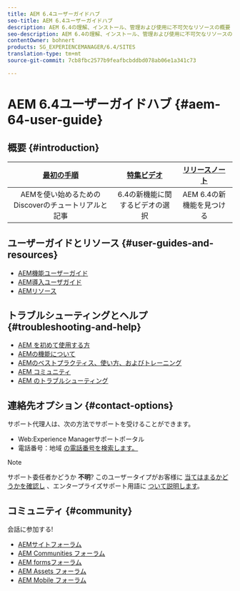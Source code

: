 ```yaml
---
title: AEM 6.4ユーザーガイドハブ
seo-title: AEM 6.4ユーザーガイドハブ
description: AEM 6.4の理解、インストール、管理および使用に不可欠なリソースの概要
seo-description: AEM 6.4の理解、インストール、管理および使用に不可欠なリソースの概要
contentOwner: bohnert
products: SG_EXPERIENCEMANAGER/6.4/SITES
translation-type: tm+mt
source-git-commit: 7cb8fbc2577b9feafbcbddbd078ab06e1a341c73

---
```



# AEM 6.4ユーザーガイドハブ {#aem-64-user-guide}

## 概要 {#introduction}

| [最初の手順](https://helpx.adobe.com/experience-manager/get-started.html) | [特集ビデオ](https://helpx.adobe.com/experience-manager/kt/index/aem-6-5-videos.html) | [リリースノート](https://helpx.adobe.com/experience-manager/6-5/release-notes.html) |
|:-:|:-:|:-:|
| AEMを使い始めるためのDiscoverのチュートリアルと記事 | 6.4の新機能に関するビデオの選択 | AEM 6.4の新機能を見つける |

## ユーザーガイドとリソース {#user-guides-and-resources}

* [AEM機能ユーザーガイド](capabilities.md)
* [AEM導入ユーザガイド](implementation.md)
* [AEMリソース](resources.md)

## トラブルシューティングとヘルプ {#troubleshooting-and-help}

* [AEM を初めて使用する方](new.md)
* [AEMの機能について](learn.md)
* [AEMのベストプラクティス、使い方、およびトレーニング](best-practice.md)
* [AEM コミュニティ](community.md)
* [AEM のトラブルシューティング](troubleshooting.md)

## 連絡先オプション {#contact-options}

サポート代理人は、次の方法でサポートを受けることができます。

* Web:Experience Managerサポートポータル
* 電話番号：地域 [の電話番号を検索します。](https://helpx.adobe.com/contact/dma-external/DMACustomeCareRegionalPhoneNumbers.html)

>[!NOTE]
>
>サポート委任者かどうか **不明**? このユーザータイプがお客様に [当てはまるかどうかを確認し](https://helpx.adobe.com/experience-cloud/supported-users.html) 、エンタープライズサポート用語に [ついて説明します](https://helpx.adobe.com/support/programs/enterprise-support-terms.html)。

## コミュニティ {#community}

会話に参加する!

* [AEMサイトフォーラム](http://help-forums.adobe.com/content/adobeforums/en/experience-manager-forum/adobe-experience-manager.html)
* [AEM Communities フォーラム](http://help-forums.adobe.com/content/adobeforums/en/experience-manager-forum/aem-communities.html)
* [AEM formsフォーラム](http://help-forums.adobe.com/content/adobeforums/en/experience-manager-forum/aem-forms.html)
* [AEM Assets フォーラム](http://help-forums.adobe.com/content/adobeforums/en/experience-manager-forum/aem-assets.html)
* [AEM Mobile フォーラム](http://forums.adobe.com/community/experiencemanagermobile)
